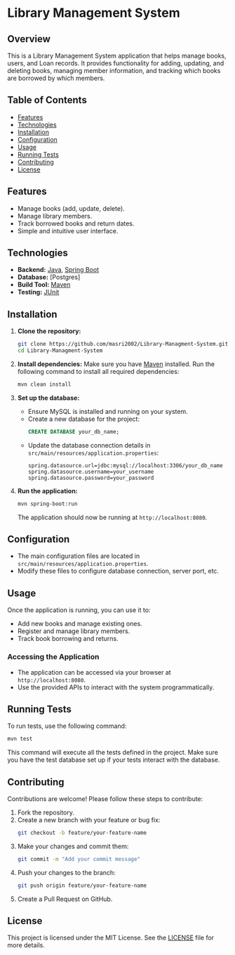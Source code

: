 
# Library Management System

## Overview

This is a Library Management System application that helps manage books, users, and Loan records. It provides functionality for adding, updating, and deleting books, managing member information, and tracking which books are borrowed by which members.

## Table of Contents

- [Features](#features)
- [Technologies](#technologies)
- [Installation](#installation)
- [Configuration](#configuration)
- [Usage](#usage)
- [Running Tests](#running-tests)
- [Contributing](#contributing)
- [License](#license)

## Features

- Manage books (add, update, delete).
- Manage library members.
- Track borrowed books and return dates.
- Simple and intuitive user interface.

## Technologies

- **Backend:** [Java](https://www.java.com/), [Spring Boot](https://spring.io/projects/spring-boot)
- **Database:** [Postgres]
- **Build Tool:** [Maven](https://maven.apache.org/)
- **Testing:** [JUnit](https://junit.org/junit5/)

## Installation

1. **Clone the repository:**
   ```bash
   git clone https://github.com/masri2002/Library-Managment-System.git
   cd Library-Managment-System
   ```

2. **Install dependencies:**
   Make sure you have [Maven](https://maven.apache.org/install.html) installed. Run the following command to install all required dependencies:
   ```bash
   mvn clean install
   ```

3. **Set up the database:**
   - Ensure MySQL is installed and running on your system.
   - Create a new database for the project:
     ```sql
     CREATE DATABASE your_db_name;
     ```
   - Update the database connection details in `src/main/resources/application.properties`:
     ```properties
     spring.datasource.url=jdbc:mysql://localhost:3306/your_db_name
     spring.datasource.username=your_username
     spring.datasource.password=your_password
     ```

4. **Run the application:**
   ```bash
   mvn spring-boot:run
   ```

   The application should now be running at `http://localhost:8080`.

## Configuration

- The main configuration files are located in `src/main/resources/application.properties`.
- Modify these files to configure database connection, server port, etc.

## Usage

Once the application is running, you can use it to:

- Add new books and manage existing ones.
- Register and manage library members.
- Track book borrowing and returns.

### Accessing the Application

- The application can be accessed via your browser at `http://localhost:8080`.
- Use the provided APIs to interact with the system programmatically.

## Running Tests

To run tests, use the following command:

```bash
mvn test
```

This command will execute all the tests defined in the project. Make sure you have the test database set up if your tests interact with the database.

## Contributing

Contributions are welcome! Please follow these steps to contribute:

1. Fork the repository.
2. Create a new branch with your feature or bug fix:
   ```bash
   git checkout -b feature/your-feature-name
   ```
3. Make your changes and commit them:
   ```bash
   git commit -m "Add your commit message"
   ```
4. Push your changes to the branch:
   ```bash
   git push origin feature/your-feature-name
   ```
5. Create a Pull Request on GitHub.

## License

This project is licensed under the MIT License. See the [LICENSE](LICENSE) file for more details.
